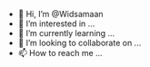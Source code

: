 - 👋 Hi, I’m @Widsamaan
- 👀 I’m interested in ...
- 🌱 I’m currently learning ...
- 💞️ I’m looking to collaborate on ...
- 📫 How to reach me ...

<!---
Widsamaan/Widsamaan is a ✨ special ✨ repository because its `README.md` (this file) appears on your GitHub profile.
You can click the Preview link to take a look at your changes.
--->
